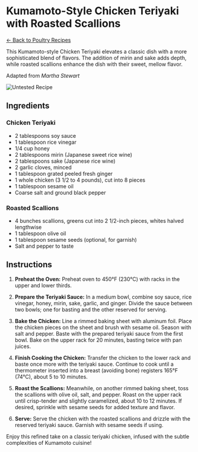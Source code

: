 # Kumamoto-Style Chicken Teriyaki with Roasted Scallions

[← Back to Poultry Recipes](./README.md)

This Kumamoto-style Chicken Teriyaki elevates a classic dish with a more sophisticated blend of flavors. The addition of mirin and sake adds depth, while roasted scallions enhance the dish with their sweet, mellow flavor. 

Adapted from _Martha Stewart_

![Untested Recipe](https://badgen.net/badge/untested/recipe/AA4A44)

## Ingredients

### Chicken Teriyaki
- 2 tablespoons soy sauce
- 1 tablespoon rice vinegar
- 1/4 cup honey
- 2 tablespoons mirin (Japanese sweet rice wine)
- 2 tablespoons sake (Japanese rice wine)
- 2 garlic cloves, minced
- 1 tablespoon grated peeled fresh ginger
- 1 whole chicken (3 1/2 to 4 pounds), cut into 8 pieces
- 1 tablespoon sesame oil
- Coarse salt and ground black pepper

### Roasted Scallions
- 4 bunches scallions, greens cut into 2 1/2-inch pieces, whites halved lengthwise
- 1 tablespoon olive oil
- 1 tablespoon sesame seeds (optional, for garnish)
- Salt and pepper to taste

## Instructions

1. **Preheat the Oven:** Preheat oven to 450°F (230°C) with racks in the upper and lower thirds.

2. **Prepare the Teriyaki Sauce:** In a medium bowl, combine soy sauce, rice vinegar, honey, mirin, sake, garlic, and ginger. Divide the sauce between two bowls; one for basting and the other reserved for serving.

3. **Bake the Chicken:** Line a rimmed baking sheet with aluminum foil. Place the chicken pieces on the sheet and brush with sesame oil. Season with salt and pepper. Baste with the prepared teriyaki sauce from the first bowl. Bake on the upper rack for 20 minutes, basting twice with pan juices.

4. **Finish Cooking the Chicken:** Transfer the chicken to the lower rack and baste once more with the teriyaki sauce. Continue to cook until a thermometer inserted into a breast (avoiding bone) registers 165°F (74°C), about 5 to 10 minutes.

5. **Roast the Scallions:** Meanwhile, on another rimmed baking sheet, toss the scallions with olive oil, salt, and pepper. Roast on the upper rack until crisp-tender and slightly caramelized, about 10 to 12 minutes. If desired, sprinkle with sesame seeds for added texture and flavor.

6. **Serve:** Serve the chicken with the roasted scallions and drizzle with the reserved teriyaki sauce. Garnish with sesame seeds if using.

Enjoy this refined take on a classic teriyaki chicken, infused with the subtle complexities of Kumamoto cuisine!
